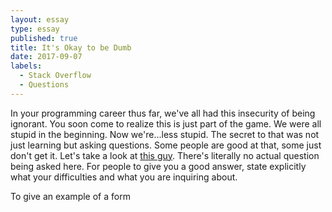 ```yaml
---
layout: essay
type: essay
published: true
title: It's Okay to be Dumb
date: 2017-09-07
labels:
  - Stack Overflow
  - Questions
---
```

In your programming career thus far, we've all had this insecurity of being ignorant. You soon come to realize this is just part of the game. We were all stupid in the beginning. Now we're...less stupid. The secret to that was not just learning but asking questions. Some people are good at that, some just don't get it. Let's take a look at [this guy](https://stackoverflow.com/questions/34691691/reading-from-text-file-to-array-of-strings?rq=1).  There's literally no actual question being asked here. For people to give you a good answer, state explicitly what your difficulties and what you are inquiring about. 

To give an example of a form

